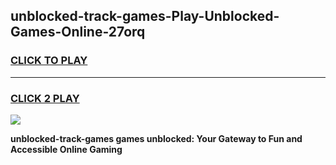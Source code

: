 
## unblocked-track-games-Play-Unblocked-Games-Online-27orq
<h3>
<a href="https://premium76.site?title=unblocked-track-games&ref=24A">CLICK TO PLAY</a></h3>
<hr>

<h3>
<a href="https://premium76.site?title=unblocked-track-games&ref=24A">CLICK 2 PLAY</a>
  
</h3>

<a href="https://premium76.site?title=unblocked-track-games&ref=24A"><img src="https://clearcache.store/games.png"></a>


**unblocked-track-games games unblocked: Your Gateway to Fun and Accessible Online Gaming**
